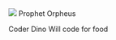 <html>
    <head> 
      <link rel="stylesheet" href="style.css" />

   </head>
    <body>
        <img
          src=https://github.com/hackclub/dinosaurs/raw/main/smart_dinosaur_docs.png
       <h1> Prophet Orpheus</h1>
       <p>Coder Dino Will code for food</p>
    </body>
</html>
